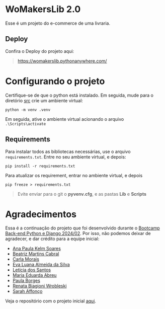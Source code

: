 # WoMakersLib 2.0

Esse é um projeto do e-commerce de uma livraria. 

## Deploy

Confira o Deploy do projeto aqui:

>  https://womakerslib.pythonanywhere.com/

# Configurando o projeto 

Certifique-se de que o python está instalado. Em seguida, mude para o diretório [src](./src/) crie um ambiente virtual: 

```
python -m venv .venv
```

Em seguida, ative o ambiente virtual acionando o arquivo `.\Scripts\activate`


## Requirements

Para instalar todos as bibliotecas necessárias, use o arquivo `requirements.txt`. Entre no seu ambiente virtual, e depois:
```
pip install -r requirements.txt
```

Para atualizar os requirement, entrar no ambiente virtual, e depois 

```
pip freeze > requirements.txt
```

> Evite enviar para o git o **pyvenv.cfg**, e as pastas **Lib** e **Scripts**


# Agradecimentos

Essa é a continuação do projeto que foi desenvolvido durante o [Bootcamp Back-end Python e Django 2024/02](https://womakerscode.org/back-end-python/). Por isso, não podemos deixar de agradecer, e dar crédito para a equipe inicial:

- [Ana Paula Kelm Soares](https://github.com/anapppp)
- [Beatriz Martins Cabral](https://github.com/Bea-Martins)
- [Carla Morais](https://github.com/Duda-Batista)
- [Eva Luana Almeida da Silva](https://github.com/evalasilva)
- [Letícia dos Santos](https://github.com/ldsleticia)
- [Maria Eduarda Abreu](https://github.com/maria-eduarda-abreu)
- [Paula Borges](https://github.com/paulagmborges)
- [Renata Biagioni Wrobleski](https://github.com/RenWro)
- [Sarah Affonço](https://github.com/sarahaffonco)


 Veja o repositório com o projeto inicial [aqui](https://github.com/RenWro/Desafio-Final-Womakers). 
